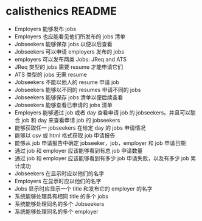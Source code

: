 # calisthenics README

- Employers 能够发布 jobs
- Employers 也应能看见他们所发布的 jobs 清单
- Jobseekers 能够保存 jobs 以便以后查看
- Jobseekers 可以申请 employers 发布的 jobs
- employers 可以发布两类 Jobs: JReq and ATS
- JReq 类型的 jobs 需要 resume 才能申请它们
- ATS 类型的 jobs 无需 resume
- Jobseekers 不能以他人的 resume 申请 job
- Jobseekers 能够以不同的 resumes 申请不同的 jobs
- Jobseekers 能够保存 jobs 清单以便后续查看
- Jobseekers 能够查看已申请的 jobs 清单
- Employers 能够通过 job 或者 day 查看申请 job 的 jobseekers。并且可以联合 job 和 day 来查看申请 job 的 jobseekers
- 能够获取任一 jobseekers 在给定 day 的 jobs 申请情况
- 能够以 csv 或 html 格式获取 job 申请报告
- 能够从 job 申请报告中确定 jobseeker，job，employer 和 job 申请日期
- 通过 job 和 employer 应该能够看到有总 job 申请数量
- 通过 job 和 employer 应该能够看到有多少 job 申请失败，以及有多少 job 累计成功
- Jobseekers 在显示时应以他们的名字
- Employers 在显示时应以他们的名字
- Jobs 显示时应显示一个 title 和发布它的 employer 的名字
- 系统能够处理具有相同 title 的多个 jobs
- 系统能够处理同名的多个 Jobseekers
- 系统能够处理同名的多个 employer
